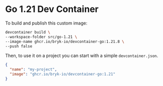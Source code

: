 # Go 1.21 Dev Container

To build and publish this custom image:

```bash
devcontainer build \
--workspace-folder src/go-1.21 \
--image-name ghcr.io/bryk-io/devcontainer-go:1.21.8 \
--push false
```

Then, to use it on a project you can start with a simple `devcontainer.json`.

```json
{
  "name": "my-project",
  "image": "ghcr.io/bryk-io/devcontainer-go:1.21"
}
```
